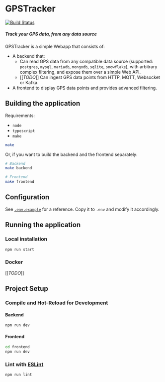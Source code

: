 # GPSTracker

[![Build Status](https://ci-cd.platypush.tech/api/badges/blacklight/gpstracker/status.svg)](https://ci-cd.platypush.tech/blacklight/gpstracker)

##### Track your GPS data, from any data source

GPSTracker is a simple Webapp that consists of:

- A backend that:
  - Can read GPS data from any compatible data source (supported: `postgres`, `mysql`, `mariadb`, `mongodb`, `sqlite`,
    `snowflake`), with arbitrary complex filtering, and expose them over a simple Web API.
  - [[*TODO*]] Can ingest GPS data points from HTTP, MQTT, Websocket or Kafka.
- A frontend to display GPS data points and provides advanced filtering.

## Building the application

Requirements:

- `node`
- `typescript`
- `make`

```sh
make
```

Or, if you want to build the backend and the frontend separately:

```sh
# Backend
make backend

# Frontend
make frontend
```

## Configuration

See [`.env.example`](./.env.example) for a reference. Copy it to `.env` and modify it accordingly.

## Running the application

### Local installation

```sh
npm run start
```

### Docker

[[*TODO*]]

## Project Setup

### Compile and Hot-Reload for Development

#### Backend

```sh
npm run dev
```

#### Frontend

```sh
cd frontend
npm run dev
```

### Lint with [ESLint](https://eslint.org/)

```sh
npm run lint
```
